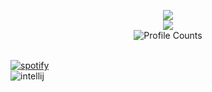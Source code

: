 <p align="center">
<a href="https://github.com/NinjaLabs-Dev">
  <img src="https://github-readme-stats.vercel.app/api?username=NinjaLabs-Dev&count_private=true&hide_border=true&show_icons=true&include_all_commits=true&bg_color=1b1b1b&title_color=ffffff&text_color=FFFFFF&icon_color=FFFFFF">
</a>
  <br>
<a href="https://github.com/NinjaLabs-Dev">
  <img src="https://github-readme-stats.vercel.app/api/top-langs/?username=NinjaLabs-Dev&layout=compact&show_icons=true&hide_border=true&bg_color=1b1b1b&title_color=ffffff&text_color=FFFFFF&icon_color=FFFFFF">
</a>
  <br>
  <img src="https://komarev.com/ghpvc/?username=NinjaLabs-Dev&color=lightgrey&style=flat-square&label=Profile+Views" alt="Profile Counts">
</p>
<br>
<a href="https://api.statusbadges.me/openspotify/150987570715688960" target="_blank" rel="noopener"><img src="https://api.statusbadges.me/badge/spotify/150987570715688960?style=for-the-badge" alt="spotify"></a>
<br>
<img src="https://api.statusbadges.me/badge/intellij/150987570715688960?style=for-the-badge" alt="intellij">

